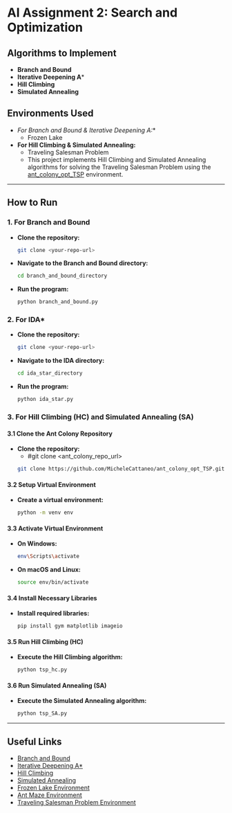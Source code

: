 # AI Assignment 2: Search and Optimization


## Algorithms to Implement
- **Branch and Bound**
- **Iterative Deepening A***
- **Hill Climbing**
- **Simulated Annealing**

## Environments Used 
- **For Branch and Bound & Iterative Deepening A*:**
  - Frozen Lake
- **For Hill Climbing & Simulated Annealing:**
  - Traveling Salesman Problem
   - This project implements Hill Climbing and Simulated Annealing algorithms for solving the Traveling Salesman Problem using the [ant_colony_opt_TSP](https://github.com/MicheleCattaneo/ant_colony_opt_TSP) environment.

-----------------------------------------------------------------------------------------------
## How to Run

### 1. For Branch and Bound
- **Clone the repository:**
  ```bash
  git clone <your-repo-url>
  ```
- **Navigate to the Branch and Bound directory:**
  ```bash
  cd branch_and_bound_directory
  ```
- **Run the program:**
  ```bash
  python branch_and_bound.py
  ```

### 2. For IDA*
- **Clone the repository:**
  ```bash
  git clone <your-repo-url>
  ```
- **Navigate to the IDA directory:**
  ```bash
  cd ida_star_directory
  ```
- **Run the program:**
  ```bash
  python ida_star.py
  ```

### 3. For Hill Climbing (HC) and Simulated Annealing (SA)
#### 3.1 Clone the Ant Colony Repository
- **Clone the repository:**
   - #git clone <ant_colony_repo_url>
  ```bash
  git clone https://github.com/MicheleCattaneo/ant_colony_opt_TSP.git
  ```

#### 3.2 Setup Virtual Environment
- **Create a virtual environment:**
  ```bash
  python -m venv env
  ```

#### 3.3 Activate Virtual Environment
- **On Windows:**
  ```bash
  env\Scripts\activate
  ```
- **On macOS and Linux:**
  ```bash
  source env/bin/activate
  ```

#### 3.4 Install Necessary Libraries
- **Install required libraries:**
  ```bash
  pip install gym matplotlib imageio
  ```

#### 3.5 Run Hill Climbing (HC)
- **Execute the Hill Climbing algorithm:**
  ```bash
  python tsp_hc.py
  ```

#### 3.6 Run Simulated Annealing (SA)
- **Execute the Simulated Annealing algorithm:**
  ```bash
  python tsp_SA.py
  ```
--------------------------------------------------------------------------------------------------

## Useful Links
- [Branch and Bound](https://en.wikipedia.org/wiki/Branch_and_bound)
- [Iterative Deepening A*](https://en.wikipedia.org/wiki/Iterative_deepening_A*)
- [Hill Climbing](https://en.wikipedia.org/wiki/Hill_climbing)
- [Simulated Annealing](https://en.wikipedia.org/wiki/Simulated_annealing)
- [Frozen Lake Environment](https://gymnasium.farama.org/environments/toy_text/frozen_lake/)
- [Ant Maze Environment](https://robotics.farama.org/envs/maze/ant_maze/)
- [Traveling Salesman Problem Environment](https://github.com/g-dendiev/gym_TSP)

